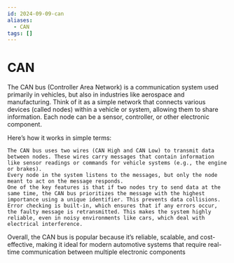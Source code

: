 ```yaml
---
id: 2024-09-09-can
aliases:
  - CAN
tags: []
---
```


# CAN

The CAN bus (Controller Area Network) is a communication system used primarily in vehicles, but also in industries like aerospace and manufacturing. Think of it as a simple network that connects various devices (called nodes) within a vehicle or system, allowing them to share information. Each node can be a sensor, controller, or other electronic component.

Here’s how it works in simple terms:

    The CAN bus uses two wires (CAN High and CAN Low) to transmit data between nodes. These wires carry messages that contain information like sensor readings or commands for vehicle systems (e.g., the engine or brakes).
    Every node in the system listens to the messages, but only the node meant to act on the message responds.
    One of the key features is that if two nodes try to send data at the same time, the CAN bus prioritizes the message with the highest importance using a unique identifier. This prevents data collisions.
    Error checking is built-in, which ensures that if any errors occur, the faulty message is retransmitted. This makes the system highly reliable, even in noisy environments like cars, which deal with electrical interference.

Overall, the CAN bus is popular because it’s reliable, scalable, and cost-effective, making it ideal for modern automotive systems that require real-time communication between multiple electronic components
